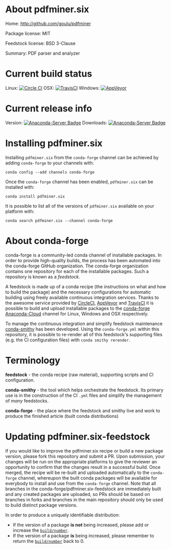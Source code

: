 About pdfminer.six
==================

Home: http://github.com/goulu/pdfminer

Package license: MIT

Feedstock license: BSD 3-Clause

Summary: PDF parser and analyzer



Current build status
====================

Linux: [![Circle CI](https://circleci.com/gh/conda-forge/tmpve89jhq_-feedstock.svg?style=shield)](https://circleci.com/gh/conda-forge/tmpve89jhq_-feedstock)
OSX: [![TravisCI](https://travis-ci.org/conda-forge/tmpve89jhq_-feedstock.svg?branch=master)](https://travis-ci.org/conda-forge/tmpve89jhq_-feedstock)
Windows: [![AppVeyor](https://ci.appveyor.com/api/projects/status/github/conda-forge/tmpve89jhq_-feedstock?svg=True)](https://ci.appveyor.com/project/conda-forge/tmpve89jhq--feedstock/branch/master)

Current release info
====================
Version: [![Anaconda-Server Badge](https://anaconda.org/conda-forge/pdfminer.six/badges/version.svg)](https://anaconda.org/conda-forge/pdfminer.six)
Downloads: [![Anaconda-Server Badge](https://anaconda.org/conda-forge/pdfminer.six/badges/downloads.svg)](https://anaconda.org/conda-forge/pdfminer.six)

Installing pdfminer.six
=======================

Installing `pdfminer.six` from the `conda-forge` channel can be achieved by adding `conda-forge` to your channels with:

```
conda config --add channels conda-forge
```

Once the `conda-forge` channel has been enabled, `pdfminer.six` can be installed with:

```
conda install pdfminer.six
```

It is possible to list all of the versions of `pdfminer.six` available on your platform with:

```
conda search pdfminer.six --channel conda-forge
```


About conda-forge
=================

conda-forge is a community-led conda channel of installable packages.
In order to provide high-quality builds, the process has been automated into the
conda-forge GitHub organization. The conda-forge organization contains one repository
for each of the installable packages. Such a repository is known as a *feedstock*.

A feedstock is made up of a conda recipe (the instructions on what and how to build
the package) and the necessary configurations for automatic building using freely
available continuous integration services. Thanks to the awesome service provided by
[CircleCI](https://circleci.com/), [AppVeyor](http://www.appveyor.com/)
and [TravisCI](https://travis-ci.org/) it is possible to build and upload installable
packages to the [conda-forge](https://anaconda.org/conda-forge)
[Anaconda-Cloud](http://docs.anaconda.org/) channel for Linux, Windows and OSX respectively.

To manage the continuous integration and simplify feedstock maintenance
[conda-smithy](http://github.com/conda-forge/conda-smithy) has been developed.
Using the ``conda-forge.yml`` within this repository, it is possible to re-render all of
this feedstock's supporting files (e.g. the CI configuration files) with ``conda smithy rerender``.


Terminology
===========

**feedstock** - the conda recipe (raw material), supporting scripts and CI configuration.

**conda-smithy** - the tool which helps orchestrate the feedstock.
                   Its primary use is in the construction of the CI ``.yml`` files
                   and simplify the management of *many* feedstocks.

**conda-forge** - the place where the feedstock and smithy live and work to
                  produce the finished article (built conda distributions)


Updating pdfminer.six-feedstock
===============================

If you would like to improve the pdfminer.six recipe or build a new
package version, please fork this repository and submit a PR. Upon submission,
your changes will be run on the appropriate platforms to give the reviewer an
opportunity to confirm that the changes result in a successful build. Once
merged, the recipe will be re-built and uploaded automatically to the
`conda-forge` channel, whereupon the built conda packages will be available for
everybody to install and use from the `conda-forge` channel.
Note that all branches in the conda-forge/pdfminer.six-feedstock are
immediately built and any created packages are uploaded, so PRs should be based
on branches in forks and branches in the main repository should only be used to
build distinct package versions.

In order to produce a uniquely identifiable distribution:
 * If the version of a package **is not** being increased, please add or increase
   the [``build/number``](http://conda.pydata.org/docs/building/meta-yaml.html#build-number-and-string).
 * If the version of a package **is** being increased, please remember to return
   the [``build/number``](http://conda.pydata.org/docs/building/meta-yaml.html#build-number-and-string)
   back to 0.
